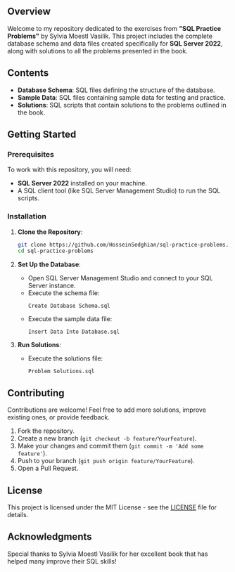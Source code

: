 ## Overview

Welcome to my repository dedicated to the exercises from **"SQL Practice Problems"** by Sylvia Moestl Vasilik. This project includes the complete database schema and data files created specifically for **SQL Server 2022**, along with solutions to all the problems presented in the book.

## Contents

- **Database Schema**: SQL files defining the structure of the database.
- **Sample Data**: SQL files containing sample data for testing and practice.
- **Solutions**: SQL scripts that contain solutions to the problems outlined in the book.

## Getting Started

### Prerequisites

To work with this repository, you will need:

- **SQL Server 2022** installed on your machine.
- A SQL client tool (like SQL Server Management Studio) to run the SQL scripts.

### Installation

1. **Clone the Repository**:
   ```bash
   git clone https://github.com/HosseinSedghian/sql-practice-problems.git
   cd sql-practice-problems
   ```

2. **Set Up the Database**:
   - Open SQL Server Management Studio and connect to your SQL Server instance.
   - Execute the schema file:
     ```
     Create Database Schema.sql
     ```
   - Execute the sample data file:
     ```
     Insert Data Into Database.sql
     ```

3. **Run Solutions**:
   - Execute the solutions file:
     ```
     Problem Solutions.sql
     ```

## Contributing

Contributions are welcome! Feel free to add more solutions, improve existing ones, or provide feedback.

1. Fork the repository.
2. Create a new branch (`git checkout -b feature/YourFeature`).
3. Make your changes and commit them (`git commit -m 'Add some feature'`).
4. Push to your branch (`git push origin feature/YourFeature`).
5. Open a Pull Request.

## License

This project is licensed under the MIT License - see the [LICENSE](LICENSE) file for details.

## Acknowledgments

Special thanks to Sylvia Moestl Vasilik for her excellent book that has helped many improve their SQL skills!
